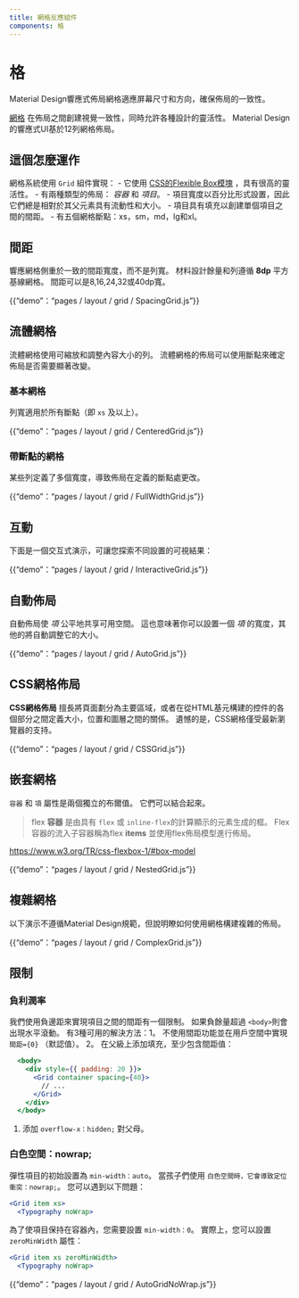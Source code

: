 ```yaml
---
title: 網格反應組件
components: 格
---
```

# 格

<p class="description">Material Design響應式佈局網格適應屏幕尺寸和方向，確保佈局的一致性。</p>

[網格](https://material.io/design/layout/responsive-layout-grid.html) 在佈局之間創建視覺一致性，同時允許各種設計的靈活性。 Material Design的響應式UI基於12列網格佈局。

## 這個怎麼運作

網格系統使用 `Grid` 組件實現： - 它使用 [CSS的Flexible Box模塊](https://www.w3.org/TR/css-flexbox-1/) ，具有很高的靈活性。 - 有兩種類型的佈局： *容器* 和 *項目*。 - 項目寬度以百分比形式設置，因此它們總是相對於其父元素具有流動性和大小。 - 項目具有填充以創建單個項目之間的間距。 - 有五個網格斷點：xs，sm，md，lg和xl。

## 間距

響應網格側重於一致的間距寬度，而不是列寬。 材料設計餘量和列遵循 **8dp** 平方基線網格。 間距可以是8,16,24,32或40dp寬。

{{“demo”：“pages / layout / grid / SpacingGrid.js”}}

## 流體網格

流體網格使用可縮放和調整內容大小的列。 流體網格的佈局可以使用斷點來確定佈局是否需要顯著改變。

### 基本網格

列寬適用於所有斷點（即 `xs` 及以上）。

{{“demo”：“pages / layout / grid / CenteredGrid.js”}}

### 帶斷點的網格

某些列定義了多個寬度，導致佈局在定義的斷點處更改。

{{“demo”：“pages / layout / grid / FullWidthGrid.js”}}

## 互動

下面是一個交互式演示，可讓您探索不同設置的可視結果：

{{“demo”：“pages / layout / grid / InteractiveGrid.js”}}

## 自動佈局

自動佈局使 *項* 公平地共享可用空間。 這也意味著你可以設置一個 *項* 的寬度，其他的將自動調整它的大小。

{{“demo”：“pages / layout / grid / AutoGrid.js”}}

## CSS網格佈局

**CSS網格佈局** 擅長將頁面劃分為主要區域，或者在從HTML基元構建的控件的各個部分之間定義大小，位置和圖層之間的關係。 遺憾的是，CSS網格僅受最新瀏覽器的支持。

{{“demo”：“pages / layout / grid / CSSGrid.js”}}

## 嵌套網格

`容器` 和 `項` 屬性是兩個獨立的布爾值。 它們可以結合起來。

> flex **容器** 是由具有 `flex` 或 `inline-flex`的計算顯示的元素生成的框。 Flex容器的流入子容器稱為flex **items** 並使用flex佈局模型進行佈局。

https://www.w3.org/TR/css-flexbox-1/#box-model

{{“demo”：“pages / layout / grid / NestedGrid.js”}}

## 複雜網格

以下演示不遵循Material Design規範，但說明瞭如何使用網格構建複雜的佈局。

{{“demo”：“pages / layout / grid / ComplexGrid.js”}}

## 限制

### 負利潤率

我們使用負邊距來實現項目之間的間距有一個限制。 如果負餘量超過 `<body>`則會出現水平滾動。 有3種可用的解決方法：1。 不使用間距功能並在用戶空間中實現 `間距={0}` （默認值）。 2。 在父級上添加填充，至少包含間距值：

```jsx
  <body>
    <div style={{ padding: 20 }}>
      <Grid container spacing={40}>
        // ...
      </Grid>
    </div>
  </body>
```

1. 添加 `overflow-x：hidden;` 對父母。

### 白色空間：nowrap;

彈性項目的初始設置為 `min-width：auto`。 當孩子們使用 `白色空間時，它會導致定位衝突：nowrap;`。 您可以遇到以下問題：

```jsx
<Grid item xs>
  <Typography noWrap>
```

為了使項目保持在容器內，您需要設置 `min-width：0`。 實際上，您可以設置 `zeroMinWidth` 屬性：

```jsx
<Grid item xs zeroMinWidth>
  <Typography noWrap>
```

{{“demo”：“pages / layout / grid / AutoGridNoWrap.js”}}